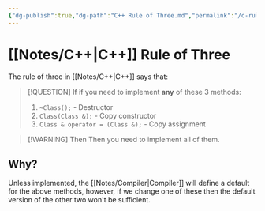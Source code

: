```yaml
---
{"dg-publish":true,"dg-path":"C++ Rule of Three.md","permalink":"/c-rule-of-three/","tags":[null]}
---
```




# [[Notes/C++\|C++]] Rule of Three
The rule of three in [[Notes/C++\|C++]] says that:
>[!QUESTION] If
if you need to implement **any** of these 3 methods:
>1. `~Class();` - Destructor
>2. `Class(Class &);` - Copy constructor
>3. `Class & operator = (Class &);` - Copy assignment

>[!WARNING] Then
>Then you need to implement all of them.

## Why?
Unless implemented, the [[Notes/Compiler\|Compiler]] will define a default for the above methods, however, if we change one of these then the default version of the other two won't be sufficient.
